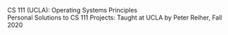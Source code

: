 CS 111 (UCLA): Operating Systems Principles  
Personal Solutions to CS 111 Projects: Taught at UCLA by Peter Reiher, Fall 2020  


